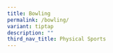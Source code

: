 ```yaml
---
title: Bowling
permalink: /bowling/
variant: tiptap
description: ""
third_nav_title: Physical Sports
---
```

